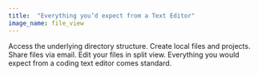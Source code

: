 ```yaml
---
title:  "Everything you’d expect from a Text Editor"
image_name: file_view
---
```


Access the underlying directory structure. Create local files and projects. Share files via email. Edit your files in split view. Everything you would expect from a coding text editor comes standard.
